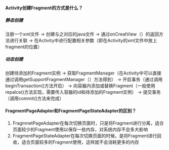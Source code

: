 #### Activity创建Fragment的方式是什么？
##### 静态创建
注册一个xml文件 -> 创建与之对应的java文件 -> 通过onCreatView（）的返回方法进行关联 -> 在Activity中进行配置相关参数（即在Activity的xml文件中放上fragment的位置）

##### 动态创建
创建待添加的Fragment实例 -> 获取FragmentManager（在Activity中可以直接通过调用getSupportFragmentManager（）方法得到） -> 开启事务（通过调用beginTransaction()方法开启）
-> 向容器内添加或替换Fragment（一般使用repalce()方法实现，需要传入容器的id和待添加的Fragment实例） -> 提交事务（调用commit()方法来完成）

#### FragmentPageAdapter和FragmentPageStateAdapter的区别？
1. FragmnetPageAdapter在每次切换页面时，只是将Fragment进行分离，适合页面较少的Fragment使用以保存一些内存，对系统内存不会多大影响
2. FragmentPageStateAdapter在每次切换页面的时候，是将Fragment进行回收，适合页面较多的Fragment使用，这样就不会消耗更多的内存
